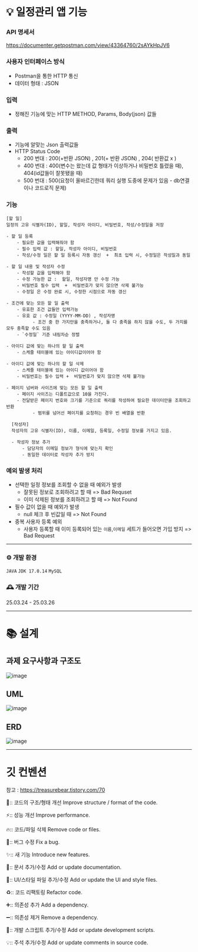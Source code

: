 # 💡 일정관리 앱 기능
  ### API 명세서 
  https://documenter.getpostman.com/view/43364760/2sAYkHpJV6
  
  ### 사용자 인터페이스 방식
   - Postman을 통한 HTTP 통신
   - 데이터 형태 : JSON
     
  ### 입력
   - 정해진 기능에 맞는 HTTP METHOD, Params, Body(json) 값들

  ### 출력
  - 기능에 알맞는 Json 출력값들
  - HTTP Status Code
      - 200 번대 : 200(+반환 JSON) , 201(+ 반환 JSON) , 204( 반환값 x )
      - 400 번대 : 400(변수는 왔는데 값 형태가 이상하거나 비밀번호 틀렸을 때), 404(id값들이 잘못됐을 때)
      - 500 번대 : 500(요청이 올바르긴한데 쿼리 실행 도중에 문제가 있음 - db연결이나 코드로직 문제)

  ### 기능
  ```
  [할 일]
  일정의 고유 식별자(ID), 할일, 작성자 아이디, 비밀번호, 작성/수정일을 저장

  - 할 일 등록
      - 필요한 값을 입력해줘야 함
      - 필수 입력 값 : 할일, 작성자 아이디, 비밀번호
      - 작성/수정 일은 할 일 등록시 자동 갱신  +  최초 입력 시, 수정일은 작성일과 동일

  - 할 일 내용 및 작성자 수정
      - 작성할 값을 입력해야 함
      - 수정 가능한 값 :  할일, 작성자명 만 수정 가능
      - 비밀번호 필수 입력  +  비밀번호가 맞지 않으면 삭제 불가능
      - 수정일 은 수정 완료 시, 수정한 시점으로 자동 갱신

  - 조건에 맞는 모든 할 일 출력
      - 유효한 조건 값들만 입력가능
      - 유효 값 : 수정일 (YYYY-MM-DD) , 작성자명
            - 조건 중 한 가지만을 충족하거나, 둘 다 충족을 하지 않을 수도, 두 가지를 모두 충족할 수도 있음
      - `수정일` 기준 내림차순 정렬

  - 아이디 값에 맞는 하나의 할 일 출력
      - 스케줄 테이블에 있는 아이디값이어야 함

  - 아이디 값에 맞는 하나의 할 일 삭제
      - 스케줄 테이블에 있는 아이디 값이어야 함
      - 비밀번호는 필수 입력 +  비밀번호가 맞지 않으면 삭제 불가능

  - 페이지 넘버와 사이즈에 맞는 모든 할 일 출력
      - 페이지 사이즈는 디폴트값으로 10을 가진다.
      - 전달받은 페이지 번호와 크기를 기준으로 쿼리를 작성하여 필요한 데이터만을 조회하고 반환
            - 범위를 넘어선 페이지를 요청하는 경우 빈 배열을 반환

  ```
```    
  [작성자]
  작성자의 고유 식별자(ID), 이름, 이메일, 등록일, 수정일 정보를 가지고 있음.

  - 작성자 정보 추가
      - 담당자의 이메일 정보가 형식에 맞는지 확인 
      - 동일한 데이터로 작성자 추가 방지
```
  ### 예외 발생 처리
  - 선택한 일정 정보를 조회할 수 없을 때 예외가 발생
      - 잘못된 정보로 조회하려고 할 때 => Bad Requset
      - 이미 삭제된 정보를 조회하려고 할 때 => Not Found
  - 필수 값이 없을 때 예외가 발생
      - null 체크 후 빈값일 때 => Not Found
  - 중복 사용자 등록 예외
      - 사용자 등록할 때 이미 등록되어 있는 `이름`,`이메일` 세트가 들어오면 가입 방지 => Bad Request 
---

### ⚙️ 개발 환경
`JAVA`
`JDK 17.0.14`
`MySQL`

### 🕰️ 개발 기간
25.03.24 - 25.03.26

---

# 📚 설계
## 과제 요구사항과 구조도
![image](https://github.com/user-attachments/assets/b9ce50b1-e06a-4404-ac89-bf8ed8b53dde)



## UML
![image](https://github.com/user-attachments/assets/b96a6287-614e-422d-86d9-1f0c6338aea2)



## ERD 
![image](https://github.com/user-attachments/assets/81c75ba6-ab42-46b3-895c-684ad7301cd3)



---
  # 깃 컨벤션 
참고 :   https://treasurebear.tistory.com/70


🎨::
코드의 구조/형태 개선
Improve structure / format of the code.

⚡️::
성능 개선
Improve performance.

🔥::
코드/파일 삭제
Remove code or files.

🐛::
버그 수정
Fix a bug.

✨::
새 기능
Introduce new features.

📝::
문서 추가/수정
Add or update documentation.

💄::
UI/스타일 파일 추가/수정
Add or update the UI and style files.

♻️::
코드 리팩토링
Refactor code.

➕::
의존성 추가
Add a dependency.

➖::
의존성 제거
Remove a dependency.

🔨::
개발 스크립트 추가/수정
Add or update development scripts.

💡::
주석 추가/수정
Add or update comments in source code.

